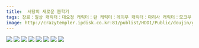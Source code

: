 ```yaml
---
title:  서당의 새로운 봄학기
tags: 장르：일상 캐릭터：대요정 캐릭터：란 캐릭터：레이무 캐릭터：마리사 캐릭터：모코우 캐릭터：삼요정 캐릭터：아야 캐릭터：유카리 캐릭터：첸 캐릭터：치르노 캐릭터：케이네 もや造 동방_웹코믹
image: http://crazytempler.ipdisk.co.kr:81/publist/HDD1/Public/doujin/ghap/5555/001.jpg
---
```

<img src="http://crazytempler.ipdisk.co.kr:81/publist/HDD1/Public/doujin/ghap/5555/001.jpg">
<img src="http://crazytempler.ipdisk.co.kr:81/publist/HDD1/Public/doujin/ghap/5555/002.jpg">
<img src="http://crazytempler.ipdisk.co.kr:81/publist/HDD1/Public/doujin/ghap/5555/003.jpg">
<img src="http://crazytempler.ipdisk.co.kr:81/publist/HDD1/Public/doujin/ghap/5555/004.jpg">
<img src="http://crazytempler.ipdisk.co.kr:81/publist/HDD1/Public/doujin/ghap/5555/005.jpg">
<img src="http://crazytempler.ipdisk.co.kr:81/publist/HDD1/Public/doujin/ghap/5555/006.jpg">
<img src="http://crazytempler.ipdisk.co.kr:81/publist/HDD1/Public/doujin/ghap/5555/007.jpg">
<img src="http://crazytempler.ipdisk.co.kr:81/publist/HDD1/Public/doujin/ghap/5555/008.jpg">

